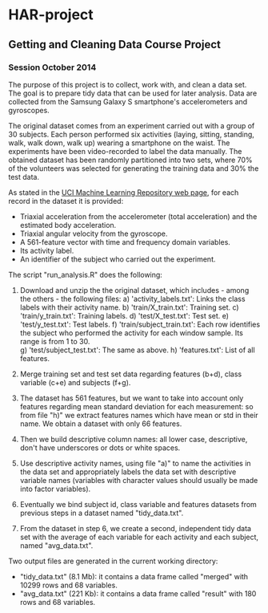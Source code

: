 HAR-project
===========
Getting and Cleaning Data Course Project
----------------------------------------

### Session October 2014

The purpose of this project is to collect, work with, and clean a data set. The goal is to prepare tidy data that can be used for later analysis. Data are collected from the Samsung Galaxy S smartphone's accelerometers and gyroscopes. 

The original dataset comes from an experiment carried out with a group of 30 subjects. Each person performed six activities (laying, sitting, standing, walk, walk down, walk up) wearing a smartphone on the waist. The experiments have been video-recorded to label the data manually.
The obtained dataset has been randomly partitioned into two sets, where 70% of the volunteers was selected for generating the training data and 30% the test data. 

As stated in the  [UCI Machine Learning Repository web page](http://archive.ics.uci.edu/ml/datasets/Human+Activity+Recognition+Using+Smartphones "Title"), for each record in the dataset it is provided:

- Triaxial acceleration from the accelerometer (total acceleration) and the estimated body acceleration.
- Triaxial angular velocity from the gyroscope.
- A 561-feature vector with time and frequency domain variables.
- Its activity label.
- An identifier of the subject who carried out the experiment.

The script "run_analysis.R" does the following:

1. Download and unzip the the original dataset, which includes - among the others - the following files:
a) 'activity_labels.txt': Links the class labels with their activity name.
b) 'train/X_train.txt': Training set.
c) 'train/y_train.txt': Training labels.
d) 'test/X_test.txt': Test set.
e) 'test/y_test.txt': Test labels.
f) 'train/subject_train.txt': Each row identifies the subject who performed the activity for each window sample. Its range is from 1 to 30.  
g) 'test/subject_test.txt': The same as above.
h) 'features.txt': List of all features.

2. Merge training set and test set data regarding features (b+d), class variable (c+e) and subjects (f+g).
3. The dataset has 561 features, but we want to take into account only features regarding mean standard deviation for each measurement: so from file "h)" we extract features names which have mean or std in their name. We obtain a dataset with only 66 features.
4. Then we build descriptive column names: all lower case, descriptive, don't have underscores or dots or white spaces.
5. Use descriptive activity names, using file "a)" to name the activities in the data set and appropriately labels the data set with descriptive variable names (variables with character values should usually be made into factor variables).
6. Eventually we bind subject id, class variable and features datasets from previous steps in a dataset named "tidy_data.txt".
7. From the dataset in step 6, we create a second, independent tidy data set with the average of each variable for each activity and each subject, named "avg_data.txt".


Two output files are generated in the current working directory:
* "tidy_data.txt" (8.1 Mb): it contains a data frame called "merged" with 10299 rows and 68 variables.
* "avg_data.txt" (221 Kb): it contains a data frame called "result" with 180 rows and 68 variables.